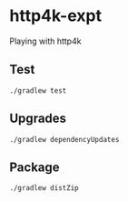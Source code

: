 # http4k-expt
Playing with http4k

## Test
```
./gradlew test
```

## Upgrades
```
./gradlew dependencyUpdates
```

## Package
```
./gradlew distZip
```
